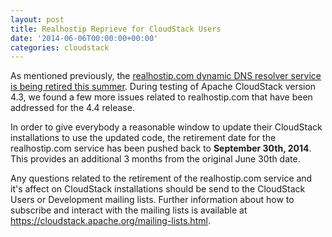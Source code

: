 ```yaml
---
layout: post
title: Realhostip Reprieve for CloudStack Users
date: '2014-06-06T00:00:00+00:00'
categories: cloudstack
---
```

<p>As mentioned previously, the <a href="https://blogs.apache.org/cloudstack/entry/realhostip_service_is_being_retired">realhostip.com dynamic DNS resolver service is being retired this summer</a>. During testing of Apache CloudStack version 4.3, we found a few more issues related to realhostip.com that have been addressed for the 4.4 release.
</p>
<p>In order to give everybody a reasonable window to update their CloudStack installations to use the updated code, the retirement date for the realhostip.com service has been pushed back to <b>September 30th, 2014</b>. This provides an additional 3 months from the original June 30th date.
</p>
<p>Any questions related to the retirement of the realhostip.com service and it's affect on CloudStack installations should be send to the CloudStack Users or Development mailing lists. Further information about how to subscribe and interact with the mailing lists is available at <a href="https://cloudstack.apache.org/mailing-lists.html">https://cloudstack.apache.org/mailing-lists.html</a>.</p>

